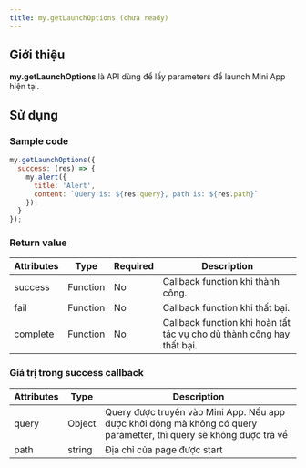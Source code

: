 ```yaml
---
title: my.getLaunchOptions (chưa ready)
---
```


## Giới thiệu

**my.getLaunchOptions** là API dùng để lấy parameters để launch Mini App hiện tại.

## Sử dụng

### Sample code

```js
my.getLaunchOptions({
  success: (res) => {
    my.alert({
      title: 'Alert',
      content: `Query is: ${res.query}, path is: ${res.path}`
    });
  }
});
```

### Return value

| Attributes | Type     | Required | Description                                                           |
| ---------- | -------- | -------- | --------------------------------------------------------------------- |
| success    | Function | No       | Callback function khi thành công.                                     |
| fail       | Function | No       | Callback function khi thất bại.                                       |
| complete   | Function | No       | Callback function khi hoàn tất tác vụ cho dù thành công hay thất bại. |

### Giá trị trong success callback

| Attributes | Type   | Description                                                                                                         |
| ---------- | ------ | ------------------------------------------------------------------------------------------------------------------- |
| query      | Object | Query được truyền vào Mini App. Nếu app được khởi động mà không có query parametter, thì query sẽ không được trả về |
| path       | string | Địa chỉ của page được start                                                                                         |
